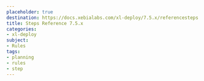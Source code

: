 ```yaml
---
placeholder: true
destination: https://docs.xebialabs.com/xl-deploy/7.5.x/referencesteps.html
title: Steps Reference 7.5.x
categories:
- xl-deploy
subject:
- Rules
tags:
- planning
- rules
- step
---
```

